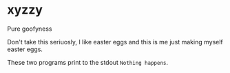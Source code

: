 # xyzzy
Pure goofyness

Don't take this seriuosly, I like easter eggs and this is me just making myself easter eggs.

These two programs print to the stdout `Nothing happens`.
